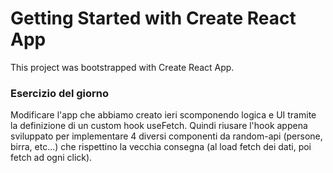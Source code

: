 # Getting Started with Create React App

This project was bootstrapped with Create React App.

### Esercizio del giorno
Modificare l'app che abbiamo creato ieri scomponendo logica e UI tramite la definizione di un custom hook useFetch. Quindi riusare l'hook appena sviluppato per implementare 4 diversi componenti da random-api (persone, birra, etc...) che rispettino la vecchia consegna (al load fetch dei dati, poi fetch ad ogni click).
